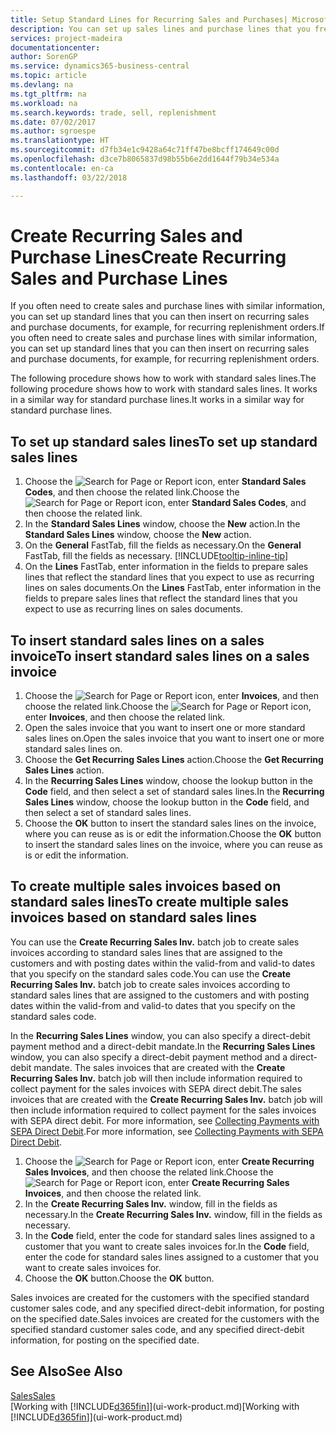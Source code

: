 ```yaml
---
title: Setup Standard Lines for Recurring Sales and Purchases| Microsoft Docs
description: You can set up sales lines and purchase lines that you frequently make and then insert them on sales and purchase documents to quickly fill the lines with standard information.
services: project-madeira
documentationcenter: 
author: SorenGP
ms.service: dynamics365-business-central
ms.topic: article
ms.devlang: na
ms.tgt_pltfrm: na
ms.workload: na
ms.search.keywords: trade, sell, replenishment
ms.date: 07/02/2017
ms.author: sgroespe
ms.translationtype: HT
ms.sourcegitcommit: d7fb34e1c9428a64c71ff47be8bcff174649c00d
ms.openlocfilehash: d3ce7b8065837d98b55b6e2dd1644f79b34e534a
ms.contentlocale: en-ca
ms.lasthandoff: 03/22/2018

---
```

# <a name="create-recurring-sales-and-purchase-lines"></a><span data-ttu-id="c1b78-103">Create Recurring Sales and Purchase Lines</span><span class="sxs-lookup"><span data-stu-id="c1b78-103">Create Recurring Sales and Purchase Lines</span></span>
<span data-ttu-id="c1b78-104">If you often need to create sales and purchase lines with similar information, you can set up standard lines that you can then insert on recurring sales and purchase documents, for example, for recurring replenishment orders.</span><span class="sxs-lookup"><span data-stu-id="c1b78-104">If you often need to create sales and purchase lines with similar information, you can set up standard lines that you can then insert on recurring sales and purchase documents, for example, for recurring replenishment orders.</span></span>  

<span data-ttu-id="c1b78-105">The following procedure shows how to work with standard sales lines.</span><span class="sxs-lookup"><span data-stu-id="c1b78-105">The following procedure shows how to work with standard sales lines.</span></span> <span data-ttu-id="c1b78-106">It works in a similar way for standard purchase lines.</span><span class="sxs-lookup"><span data-stu-id="c1b78-106">It works in a similar way for standard purchase lines.</span></span>  

## <a name="to-set-up-standard-sales-lines"></a><span data-ttu-id="c1b78-107">To set up standard sales lines</span><span class="sxs-lookup"><span data-stu-id="c1b78-107">To set up standard sales lines</span></span>  
1. <span data-ttu-id="c1b78-108">Choose the ![Search for Page or Report](media/ui-search/search_small.png "Search for Page or Report icon") icon, enter **Standard Sales Codes**, and then choose the related link.</span><span class="sxs-lookup"><span data-stu-id="c1b78-108">Choose the ![Search for Page or Report](media/ui-search/search_small.png "Search for Page or Report icon") icon, enter **Standard Sales Codes**, and then choose the related link.</span></span>  
2. <span data-ttu-id="c1b78-109">In the **Standard Sales Lines** window, choose the **New** action.</span><span class="sxs-lookup"><span data-stu-id="c1b78-109">In the **Standard Sales Lines** window, choose the **New** action.</span></span>  
3. <span data-ttu-id="c1b78-110">On the **General** FastTab, fill the fields as necessary.</span><span class="sxs-lookup"><span data-stu-id="c1b78-110">On the **General** FastTab, fill the fields as necessary.</span></span> [!INCLUDE[tooltip-inline-tip](includes/tooltip-inline-tip_md.md)]  
4. <span data-ttu-id="c1b78-111">On the **Lines** FastTab, enter information in the fields to prepare sales lines that reflect the standard lines that you expect to use as recurring lines on sales documents.</span><span class="sxs-lookup"><span data-stu-id="c1b78-111">On the **Lines** FastTab, enter information in the fields to prepare sales lines that reflect the standard lines that you expect to use as recurring lines on sales documents.</span></span>  

## <a name="to-insert-standard-sales-lines-on-a-sales-invoice"></a><span data-ttu-id="c1b78-112">To insert standard sales lines on a sales invoice</span><span class="sxs-lookup"><span data-stu-id="c1b78-112">To insert standard sales lines on a sales invoice</span></span>
1. <span data-ttu-id="c1b78-113">Choose the ![Search for Page or Report](media/ui-search/search_small.png "Search for Page or Report icon") icon, enter **Invoices**, and then choose the related link.</span><span class="sxs-lookup"><span data-stu-id="c1b78-113">Choose the ![Search for Page or Report](media/ui-search/search_small.png "Search for Page or Report icon") icon, enter **Invoices**, and then choose the related link.</span></span>
2. <span data-ttu-id="c1b78-114">Open the sales invoice that you want to insert one or more standard sales lines on.</span><span class="sxs-lookup"><span data-stu-id="c1b78-114">Open the sales invoice that you want to insert one or more standard sales lines on.</span></span>
3. <span data-ttu-id="c1b78-115">Choose the **Get Recurring Sales Lines** action.</span><span class="sxs-lookup"><span data-stu-id="c1b78-115">Choose the **Get Recurring Sales Lines** action.</span></span>
4. <span data-ttu-id="c1b78-116">In the **Recurring Sales Lines** window, choose the lookup button in the **Code** field, and then select a set of standard sales lines.</span><span class="sxs-lookup"><span data-stu-id="c1b78-116">In the **Recurring Sales Lines** window, choose the lookup button in the **Code** field, and then select a set of standard sales lines.</span></span>
5. <span data-ttu-id="c1b78-117">Choose the **OK** button to insert the standard sales lines on the invoice, where you can reuse as is or edit the information.</span><span class="sxs-lookup"><span data-stu-id="c1b78-117">Choose the **OK** button to insert the standard sales lines on the invoice, where you can reuse as is or edit the information.</span></span>

## <a name="to-create-multiple-sales-invoices-based-on-standard-sales-lines"></a><span data-ttu-id="c1b78-118">To create multiple sales invoices based on standard sales lines</span><span class="sxs-lookup"><span data-stu-id="c1b78-118">To create multiple sales invoices based on standard sales lines</span></span>
<span data-ttu-id="c1b78-119">You can use the **Create Recurring Sales Inv.** batch job to create sales invoices according to standard sales lines that are assigned to the customers and with posting dates within the valid-from and valid-to dates that you specify on the standard sales code.</span><span class="sxs-lookup"><span data-stu-id="c1b78-119">You can use the **Create Recurring Sales Inv.** batch job to create sales invoices according to standard sales lines that are assigned to the customers and with posting dates within the valid-from and valid-to dates that you specify on the standard sales code.</span></span>

<span data-ttu-id="c1b78-120">In the **Recurring Sales Lines** window, you can also specify a direct-debit payment method and a direct-debit mandate.</span><span class="sxs-lookup"><span data-stu-id="c1b78-120">In the **Recurring Sales Lines** window, you can also specify a direct-debit payment method and a direct-debit mandate.</span></span> <span data-ttu-id="c1b78-121">The sales invoices that are created with the **Create Recurring Sales Inv.** batch job will then include information required to collect payment for the sales invoices with SEPA direct debit.</span><span class="sxs-lookup"><span data-stu-id="c1b78-121">The sales invoices that are created with the **Create Recurring Sales Inv.** batch job will then include information required to collect payment for the sales invoices with SEPA direct debit.</span></span> <span data-ttu-id="c1b78-122">For more information, see [Collecting Payments with SEPA Direct Debit](finance-collect-payments-with-sepa-direct-debit.md).</span><span class="sxs-lookup"><span data-stu-id="c1b78-122">For more information, see [Collecting Payments with SEPA Direct Debit](finance-collect-payments-with-sepa-direct-debit.md).</span></span>

1. <span data-ttu-id="c1b78-123">Choose the ![Search for Page or Report](media/ui-search/search_small.png "Search for Page or Report icon") icon, enter **Create Recurring Sales Invoices**, and then choose the related link.</span><span class="sxs-lookup"><span data-stu-id="c1b78-123">Choose the ![Search for Page or Report](media/ui-search/search_small.png "Search for Page or Report icon") icon, enter **Create Recurring Sales Invoices**, and then choose the related link.</span></span>
2. <span data-ttu-id="c1b78-124">In the **Create Recurring Sales Inv.** window, fill in the fields as necessary.</span><span class="sxs-lookup"><span data-stu-id="c1b78-124">In the **Create Recurring Sales Inv.** window, fill in the fields as necessary.</span></span>
3. <span data-ttu-id="c1b78-125">In the **Code** field, enter the code for standard sales lines assigned to a customer that you want to create sales invoices for.</span><span class="sxs-lookup"><span data-stu-id="c1b78-125">In the **Code** field, enter the code for standard sales lines assigned to a customer that you want to create sales invoices for.</span></span>
4. <span data-ttu-id="c1b78-126">Choose the **OK** button.</span><span class="sxs-lookup"><span data-stu-id="c1b78-126">Choose the **OK** button.</span></span>

<span data-ttu-id="c1b78-127">Sales invoices are created for the customers with the specified standard customer sales code, and any specified direct-debit information, for posting on the specified date.</span><span class="sxs-lookup"><span data-stu-id="c1b78-127">Sales invoices are created for the customers with the specified standard customer sales code, and any specified direct-debit information, for posting on the specified date.</span></span>

## <a name="see-also"></a><span data-ttu-id="c1b78-128">See Also</span><span class="sxs-lookup"><span data-stu-id="c1b78-128">See Also</span></span>  
[<span data-ttu-id="c1b78-129">Sales</span><span class="sxs-lookup"><span data-stu-id="c1b78-129">Sales</span></span>](sales-manage-sales.md)  
<span data-ttu-id="c1b78-130">[Working with [!INCLUDE[d365fin](includes/d365fin_md.md)]](ui-work-product.md)</span><span class="sxs-lookup"><span data-stu-id="c1b78-130">[Working with [!INCLUDE[d365fin](includes/d365fin_md.md)]](ui-work-product.md)</span></span>

